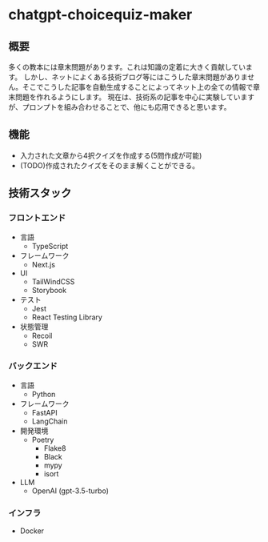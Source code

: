 # chatgpt-choicequiz-maker

## 概要
多くの教本には章末問題があります。これは知識の定着に大きく貢献しています。
しかし、ネットによくある技術ブログ等にはこうした章末問題がありません。そこでこうした記事を自動生成することによってネット上の全ての情報で章末問題を作れるようにします。
現在は、技術系の記事を中心に実験していますが、プロンプトを組み合わせることで、他にも応用できると思います。

## 機能
- 入力された文章から4択クイズを作成する(5問作成が可能)
- (TODO)作成されたクイズをそのまま解くことができる。

## 技術スタック

### フロントエンド
- 言語
    - TypeScript
- フレームワーク
    - Next.js
- UI
    - TailWindCSS
    - Storybook
- テスト
  - Jest
  - React Testing Library
- 状態管理
    - Recoil
    - SWR

### バックエンド
- 言語
  - Python
- フレームワーク
  - FastAPI
  - LangChain
- 開発環境
  - Poetry
    - Flake8
    - Black
    - mypy
    - isort
- LLM
  - OpenAI (gpt-3.5-turbo)

### インフラ
- Docker

 

 


